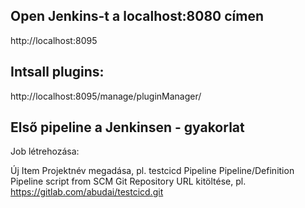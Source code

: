 ## Open Jenkins-t a localhost:8080 címen

http://localhost:8095


## Intsall plugins:

http://localhost:8095/manage/pluginManager/


## Első pipeline a Jenkinsen - gyakorlat
Job létrehozása:

Új Item
Projektnév megadása, pl. testcicd
Pipeline
Pipeline/Definition Pipeline script from SCM
Git
Repository URL kitöltése, pl. https://gitlab.com/abudai/testcicd.git 

